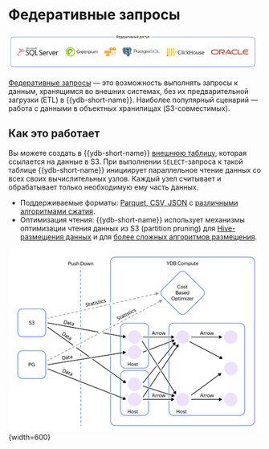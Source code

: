 # Федеративные запросы

![](_includes/olap_federated.png)

[Федеративные запросы](../../../../concepts/federated_query/index.md) — это возможность выполнять запросы к данным, хранящимся во внешних системах, без их предварительной загрузки (ETL) в {{ydb-short-name}}. Наиболее популярный сценарий — работа с данными в объектных хранилищах (S3-совместимых).

## Как это работает

Вы можете создать в {{ydb-short-name}} [внешнюю таблицу](../../../../concepts/datamodel/external_table.md), которая ссылается на данные в S3. При выполнении `SELECT`-запроса к такой таблице {{ydb-short-name}} инициирует параллельное чтение данных со всех своих вычислительных узлов. Каждый узел считывает и обрабатывает только необходимую ему часть данных.

- Поддерживаемые форматы: [Parquet, CSV, JSON](../../../../concepts/federated_query/s3/formats.md) с [различными алгоритмами сжатия](../../../../concepts/federated_query/s3/formats.md#compression).
- Оптимизация чтения: {{ydb-short-name}} использует механизмы оптимизации чтения данных из S3 (partition pruning) для [Hive-размещения данных](../../../../concepts/federated_query/s3/partitioning.md#podderzhivaemye-formaty-putej-hraneniya) и для [более сложных алгоритмов размещения](../../../../concepts/federated_query/s3/partition_projection.md).

![](_includes/s3_read.png){width=600}






